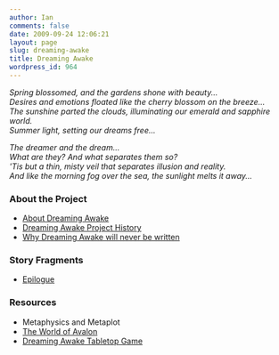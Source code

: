 ```yaml
---
author: Ian
comments: false
date: 2009-09-24 12:06:21
layout: page
slug: dreaming-awake
title: Dreaming Awake
wordpress_id: 964
---
```


<p><i>Spring blossomed, and the gardens shone with beauty...<br />
Desires and emotions floated like the cherry blossom on the breeze...<br />
The sunshine parted the clouds, illuminating our emerald and sapphire world.<br />
Summer light, setting our dreams free...</i></p>
<p><i>The dreamer and the dream...<br />
What are they? And what separates them so?<br />
&#039;Tis but a thin, misty veil that separates illusion and reality.<br />
And like the morning fog over the sea, the sunlight melts it away...</i></p>
<h3>About the Project</h3>
<ul><li><a href="../about-dreaming-awake">About Dreaming Awake</a></li>
<li><a href="../dreaming-awake-project-history">Dreaming Awake Project History</a></li>
<li><a href="../blog//dreaming-awake-time-to-stop-pretending">Why Dreaming Awake will never be written</a></li></ul>
<h3>Story Fragments</h3>
<ul><li><a href="../dreaming-awake-epilogue">Epilogue</a></li></ul>

<h3>Resources</h3>
<ul><li>Metaphysics and Metaplot</li>
<li><a href="../the-world-of-avalon">The World of Avalon</a></li>
<li><a href="http://rpgs.ianrenton.com/dreaming-awake-tabletop-game">Dreaming Awake Tabletop Game</a></li></ul>